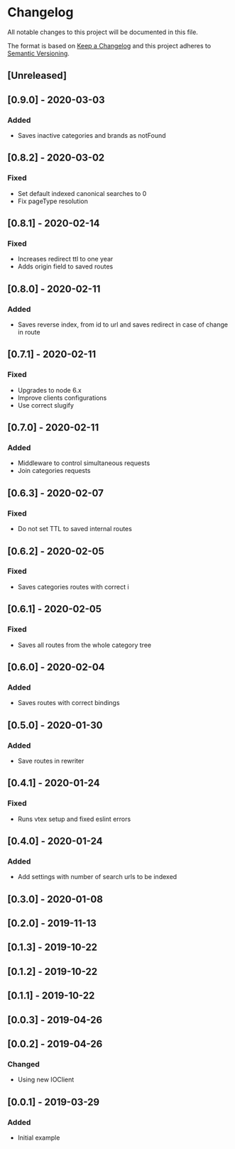 # Changelog

All notable changes to this project will be documented in this file.

The format is based on [Keep a Changelog](http://keepachangelog.com/en/1.0.0/)
and this project adheres to [Semantic Versioning](http://semver.org/spec/v2.0.0.html).

## [Unreleased]

## [0.9.0] - 2020-03-03
### Added
- Saves inactive categories and brands as notFound

## [0.8.2] - 2020-03-02
### Fixed
- Set default indexed canonical searches to 0
- Fix pageType resolution

## [0.8.1] - 2020-02-14
### Fixed
- Increases redirect ttl to one year
- Adds origin field to saved routes

## [0.8.0] - 2020-02-11
### Added
- Saves reverse index, from id to url and saves redirect in case of change in route

## [0.7.1] - 2020-02-11
### Fixed
- Upgrades to node 6.x
- Improve clients configurations
- Use correct slugify

## [0.7.0] - 2020-02-11
### Added
- Middleware to control simultaneous requests
- Join categories requests

## [0.6.3] - 2020-02-07
### Fixed
- Do not set TTL to saved internal routes

## [0.6.2] - 2020-02-05
### Fixed
- Saves categories routes with correct i

## [0.6.1] - 2020-02-05
### Fixed
- Saves all routes from the whole category tree

## [0.6.0] - 2020-02-04
### Added
- Saves routes with correct bindings

## [0.5.0] - 2020-01-30
### Added
- Save routes in rewriter 

## [0.4.1] - 2020-01-24
### Fixed
- Runs vtex setup and fixed eslint errors

## [0.4.0] - 2020-01-24
### Added
- Add settings with number of search urls to be indexed

## [0.3.0] - 2020-01-08

## [0.2.0] - 2019-11-13

## [0.1.3] - 2019-10-22

## [0.1.2] - 2019-10-22

## [0.1.1] - 2019-10-22

## [0.0.3] - 2019-04-26

## [0.0.2] - 2019-04-26

### Changed
- Using new IOClient

## [0.0.1] - 2019-03-29

### Added
- Initial example
